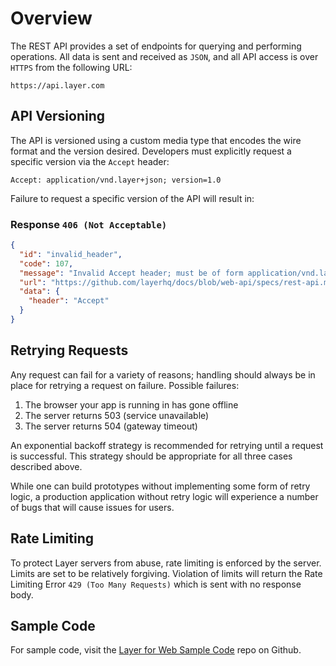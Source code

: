 # Overview

The REST API provides a set of endpoints for querying and performing operations.  All data is sent and received as `JSON`, and all API access is over `HTTPS` from the following URL:

```text
https://api.layer.com
```


## API Versioning

The API is versioned using a custom media type that encodes the wire format and the version desired. Developers must explicitly request a specific version via the `Accept` header:

```text
Accept: application/vnd.layer+json; version=1.0
```

Failure to request a specific version of the API will result in:

###  Response `406 (Not Acceptable)`

```json
{
  "id": "invalid_header",
  "code": 107,
  "message": "Invalid Accept header; must be of form application/vnd.layer+json; version=x.y",
  "url": "https://github.com/layerhq/docs/blob/web-api/specs/rest-api.md#api-versioning",
  "data": {
    "header": "Accept"
  }
}
```

## Retrying Requests

Any request can fail for a variety of reasons; handling should always be in place for retrying a request on failure.  Possible failures:

1. The browser your app is running in has gone offline
2. The server returns 503 (service unavailable)
3. The server returns 504 (gateway timeout)

An exponential backoff strategy is recommended for retrying until a request is successful.  This strategy should be appropriate for all three cases described above.

While one can build prototypes without implementing some form of retry logic, a production application without retry logic will experience a number of bugs that will cause issues for users.

## Rate Limiting

To protect Layer servers from abuse, rate limiting is enforced by the server.  Limits are set to be relatively forgiving.  Violation of limits will return the Rate Limiting Error `429 (Too Many Requests)` which is sent with no response body.

## Sample Code
For sample code, visit the [Layer for Web Sample Code](https://github.com/layerhq/samples-web-apis) repo on Github.
